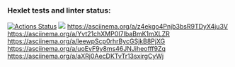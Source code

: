 ### Hexlet tests and linter status:
[![Actions Status](https://github.com/maxProvorov/php-project-lvl1/actions/workflows/hexlet-check.yml/badge.svg)](https://github.com/maxProvorov/php-project-lvl1/actions)
<a href="https://codeclimate.com/github/maxProvorov/php-project-lvl1/maintainability"><img src="https://api.codeclimate.com/v1/badges/d8e05a4cb803adfaa307/maintainability" /></a>
https://asciinema.org/a/z4ekgo4Pnjb3bsR9TDyX4ju3V
https://asciinema.org/a/Yvt21chXMP0I7IbaBmK1mXLZR
https://asciinema.org/a/leewpScp0rhrBycGSjkB8PjXG
https://asciinema.org/a/uoEvF9y8ms46JNJiheofff9Zq
https://asciinema.org/a/aXRj0AecDKTvTr13sxirgCyWj
